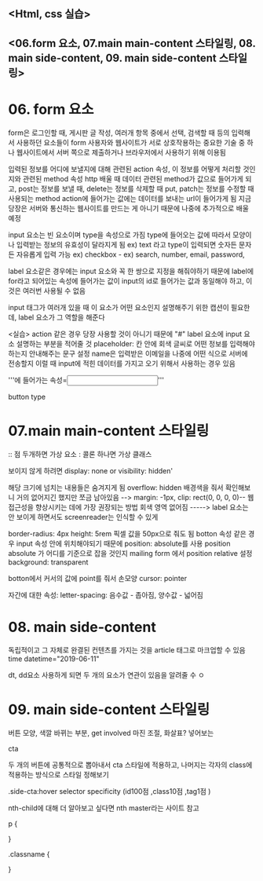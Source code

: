## <Html, css 실습>

## <06.form 요소, 07.main main-content 스타일링, 08. main side-content, 09. main side-content 스타일링>

# 06. form 요소

form은 로그인할 때, 게시판 글 작성, 여러개 항목 중에서 선택, 검색할 때 등의 입력해서 사용하던 요소들이 form
사용자와 웹사이트가 서로 상호작용하는 중요한 기술 중 하나
웹사이트에서 서버 쪽으로 제출하거나 브라우저에서 사용하기 위해 이용됨

입력된 정보를 어디에 보낼지에 대해 관련된 action 속성, 이 정보를 어떻게 처리할 것인지와 관련된 method 속성
http 배울 때 데이터 관련된 method가 값으로 들어가게 되고, post는 정보를 보낼 때, delete는 정보를 삭제할 때
put, patch는 정보를 수정할 때 사용되는 method
action에 들어가는 값에는 데이터를 보내는 url이 들어가게 됨
지금 당장은 서버와 통신하는 웹사이트를 만드는 게 아니기 때문에 나중에 추가적으로 배울 예정

input 요소는 빈 요소이며 type을 속성으로 가짐
type에 들어오는 값에 따라서 모양이나 입력받는 정보의 유효성이 달라지게 됨
ex) text 라고 type이 입력되면 숫자든 문자든 자유롭게 입력 가능
ex) checkbox -
ex) search, number, email, password,

label 요소같은 경우에는 input 요소와 꼭 한 쌍으로 지정을 해줘야하기 때문에 label에 for라고 되어있는 속성에 들어가는 값이 input의 id로 들어가는 값과 동일해야 하고,
이것은 여러번 사용될 수 없음

input 태그가 여러개 있을 때 이 요소가 어떤 요소인지 설명해주기 위한 캡션이 필요한데, label 요소가 그 역할을 해준다

<실습>
action 같은 경우 당장 사용할 것이 아니기 때문에 "#"
label 요소에 input 요소 설명하는 부분을 적어줄 것
placeholder: 칸 안에 회색 글씨로 어떤 정보를 입력해야하는지 안내해주는 문구 설정
name은 입력받은 이메일을 나중에 어떤 식으로 서버에 전송할지 이럴 때 input에 적힌 데이터를 가지고 오기 위해서 사용하는 경우 있음

'''<label for="">에 들어가는 속성=<input id="">'''

button type

# 07.main main-content 스타일링

:: 점 두개하면 가상 요소
: 콜론 하나면 가상 클래스

보이지 않게 하려면
display: none or visibility: hidden'

해당 크기에 넘치는 내용들은 숨겨지게 됨
overflow: hidden
배경색을 줘서 확인해보니 거의 없어지긴 했지만 쪼금 남아있음 --> margin: -1px,
clip: rect(0, 0, 0, 0)-- 웹 접근성을 향상시키는 데에 가장 권장되는 방법
회색 영역 없어짐
-----> label 요소는 안 보이게 하면서도 screenreader는 인식할 수 있게

border-radius: 4px
height: 5rem 픽셀 값을 50px으로 줘도 됨
botton 속성 같은 경우 input 속성 안에 위치해야되기 때문에 position: absolute를 사용
position absolute 가 어디를 기준으로 잡을 것인지 mailing form 에서 position relative 설정
background: transparent

botton에서 커서의 값에 point를 줘서 손모양
cursor: pointer

자간에 대한 속성: letter-spacing: 음수값 - 좁아짐, 양수값 - 넓어짐

# 08. main side-content

독립적이고 그 자체로 완결된 컨텐츠를 가지는 것을 article 태그로 마크업할 수 있음
time datetime="2019-06-11"

dt, dd요소 사용하게 되면 두 개의 요소가 연관이 있음을 알려줄 수 ㅇ

# 09. main side-content 스타일링

버튼 모양, 색깔 바뀌는 부분, get involved 마진 조절, 화살표? 넣어보는

cta

두 개의 버튼에 공통적으로 뽑아내서 cta 스타일에 적용하고, 나머지는 각자의 class에 적용하는 방식으로 스타일 정해보기

.side-cta:hover
selector specificity (id100점 ,class10점 ,tag1점 )

nth-child에 대해 더 알아보고 싶다면 nth master라는 사이트 참고

p {

}

.classname {
  
}
